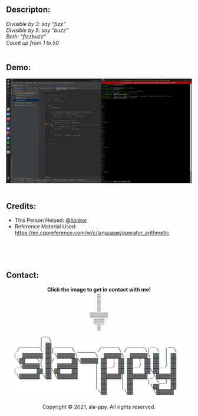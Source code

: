 ## Descripton:
*Divisible by 3: say "fizz"<br>
Divisible by 5: say "buzz"<br>
Both: "fizzbuzz"<br>
Count up from 1 to 50*
<br>
<br>


## Demo:
<img src="https://github.com/sla-ppy/fizzbuzz/blob/master/img/fizzbuzz.png" alt="fizzbuzz.png">
<br>
<br>


## Credits:
* This Person Helped: <a href="https://github.com/lionkor">@lionkor</a>
* Reference Material Used: https://en.cppreference.com/w/c/language/operator_arithmetic</a>
<br>
<br>
<br>

## Contact:
<p align="center">
<strong>Click the image to get in contact with me!</strong>
<br>▒
<br>▒
<br>▒
<br>▒▒▒▒▒
<br>▒▒▒
<br>▒ 
<br>
<br>
<a href="mailto:dev@sla-ppy.com"><img src="https://github.com/sla-ppy/sla-ppy/blob/master/sla-ppy_v2.png" alt="sla-ppy_v2.png"></a>
</p>

<p align="center">
Copyright © 2021, sla-ppy. All rights reserved.
</p>
